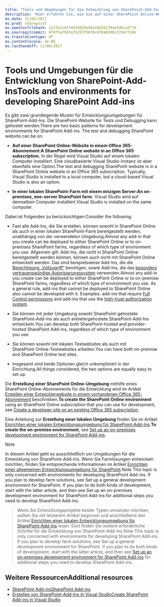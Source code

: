 ```yaml
---
title: "Tools und Umgebungen für die Entwicklung von SharePoint-Add-Ins"
description: "Hier erfahren Sie, wie Sie auf einer SharePoint Online-Website oder in einer lokalen Farm eine Entwicklungsumgebung für SharePoint-Add-Ins erstellen können."
ms.date: 11/03/2017
ms.prod: sharepoint
ms.openlocfilehash: 22c5a3cdff4d7d829a401edd1b170aafd6ca577d
ms.sourcegitcommit: 074f3a7983a7b253f56f8c670a0290c27bb7734b
ms.translationtype: HT
ms.contentlocale: de-DE
ms.lasthandoff: 11/06/2017
---
```

# <a name="tools-and-environments-for-developing-sharepoint-add-ins"></a><span data-ttu-id="0b61d-103">Tools und Umgebungen für die Entwicklung von SharePoint-Add-Ins</span><span class="sxs-lookup"><span data-stu-id="0b61d-103">Tools and environments for developing SharePoint Add-ins</span></span>

<span data-ttu-id="0b61d-104">Es gibt zwei grundlegende Muster für Entwicklungsumgebungen für SharePoint-Add-Ins. Die SharePoint-Website für Tests und Debugging kann gehostet werden:</span><span class="sxs-lookup"><span data-stu-id="0b61d-104">There are two basic patterns for development environments for SharePoint Add-ins. The test and debugging SharePoint website can be on:</span></span>

-  <span data-ttu-id="0b61d-105">**Auf einer SharePoint Online-Website in einem Office 365-Abonnement:**</span><span class="sxs-lookup"><span data-stu-id="0b61d-105">**A SharePoint Online website in an Office 365 subscription.**</span></span> <span data-ttu-id="0b61d-106">In der Regel wird Visual Studio auf einem lokalen Computer installiert. Eine cloudbasierte Visual Studio-Instanz ist aber ebenfalls eine Option.</span><span class="sxs-lookup"><span data-stu-id="0b61d-106">The test and debugging SharePoint website is in a SharePoint Online website in an Office 365 subscription. Typically, Visual Studio is installed to a local computer, but a cloud-based Visual Studio is also an option.</span></span>

-  <span data-ttu-id="0b61d-107">**In einer lokalen SharePoint-Farm mit einem einzigen Server:**</span><span class="sxs-lookup"><span data-stu-id="0b61d-107">**An on-premises, one-server SharePoint farm.**</span></span> <span data-ttu-id="0b61d-108">Visual Studio wird auf demselben Computer installiert.</span><span class="sxs-lookup"><span data-stu-id="0b61d-108">Visual Studio is installed on the same computer.</span></span>
 
<span data-ttu-id="0b61d-109">Dabei ist Folgendes zu berücksichtigen:</span><span class="sxs-lookup"><span data-stu-id="0b61d-109">Consider the following:</span></span>

- <span data-ttu-id="0b61d-110">Fast alle Add-Ins, die Sie erstellen, können sowohl in SharePoint Online als auch in einer lokalen SharePoint-Farm bereitgestellt werden, unabhängig von der verwendeten Umgebung.</span><span class="sxs-lookup"><span data-stu-id="0b61d-110">Almost any add-in that you create can be deployed to either SharePoint Online or to on-premises SharePoint farms, regardless of which type of environment you use.</span></span> <span data-ttu-id="0b61d-111">Allgemein gilt: Add-Ins, die nicht in SharePoint Online bereitgestellt werden können, können auch nicht mit SharePoint Online entwickelt werden. Das sind beispielsweise Add-Ins, die die [Berechtigung „Vollzugriff“](add-in-permissions-in-sharepoint.md) benötigen, sowie Add-Ins, die das [besonders vertrauenswürdige Autorisierungssystem](creating-sharepoint-add-ins-that-use-high-trust-authorization.md) verwenden.</span><span class="sxs-lookup"><span data-stu-id="0b61d-111">Almost any add-in you create can be deployed to either SharePoint Online or to on-premise SharePoint farms, regardless of which type of environment you use. As a general rule, add-ins that cannot be deployed to SharePoint Online also cannot be developed with it. Examples: add-ins that require  [Full Control permissions](add-in-permissions-in-sharepoint.md) and add-ins that use the [high-trust authorization system](creating-sharepoint-add-ins-that-use-high-trust-authorization.md).</span></span>

- <span data-ttu-id="0b61d-112">Sie können mit jeder Umgebung sowohl SharePoint-gehostete SharePoint-Add-Ins als auch anbietergehostete SharePoint-Add-Ins entwickeln.</span><span class="sxs-lookup"><span data-stu-id="0b61d-112">You can develop both SharePoint-hosted and provider-hosted SharePoint Add-ins, regardless of which type of environment you use.</span></span>

- <span data-ttu-id="0b61d-113">Sie können sowohl mit lokalen Testwebsites als auch mit SharePoint Online-Testwebsites arbeiten.</span><span class="sxs-lookup"><span data-stu-id="0b61d-113">You can have both on-premise and SharePoint Online test sites.</span></span>

- <span data-ttu-id="0b61d-114">Insgesamt sind beide Optionen gleich unkompliziert in der Einrichtung.</span><span class="sxs-lookup"><span data-stu-id="0b61d-114">All things considered, the two options are equally easy to set up.</span></span>
    
<span data-ttu-id="0b61d-115">Die **Erstellung einer SharePoint Online-Umgebung** mithilfe eines SharePoint Online-Abonnements für die Entwicklung wird im Artikel [Erstellen einer Entwicklerwebsite in einem vorhandenen Office 365-Abonnement](create-a-developer-site-on-an-existing-office-365-subscription.md) beschrieben.</span><span class="sxs-lookup"><span data-stu-id="0b61d-115">**To create the SharePoint Online environment** using an SharePoint Online subscription that you can use for development, see [Create a developer site on an existing Office 365 subscription](create-a-developer-site-on-an-existing-office-365-subscription.md).</span></span>
 
<span data-ttu-id="0b61d-116">Eine Anleitung zur **Erstellung einer lokalen Umgebung** finden Sie im Artikel [Einrichten einer lokalen Entwicklungsumgebung für SharePoint-Add-Ins](set-up-an-on-premises-development-environment-for-sharepoint-add-ins.md).</span><span class="sxs-lookup"><span data-stu-id="0b61d-116">**To create the on-premise environment**, see [Set up an on-premises development environment for SharePoint Add-ins](set-up-an-on-premises-development-environment-for-sharepoint-add-ins.md).</span></span>
 
> [!NOTE]
> <span data-ttu-id="0b61d-117">In diesem Artikel geht es ausschließlich um Umgebungen für die Entwicklung von SharePoint-Add-Ins. Wenn Sie Farmlösungen entwickeln möchten, finden Sie entsprechende Informationen im Artikel [Einrichten einer allgemeinen Entwicklungsumgebung für SharePoint](http://msdn.microsoft.com/library/08e4e4e1-d960-43fa-85df-f3c279ed6927%28Office.15%29.aspx).</span><span class="sxs-lookup"><span data-stu-id="0b61d-117">Note  This topic is only concerned with environments for developing SharePoint Add-ins. If you plan to develop farm solutions, see  Set up a general development environment for SharePoint. If you plan to do both kinds of development, start with the latter article, and then see  Set up an on-premises development environment for SharePoint Add-ins for additional steps you need to develop SharePoint Add-ins.</span></span> 

> <span data-ttu-id="0b61d-118">Wenn Sie Entwicklungsprojekte beider Typen umsetzen möchten, sollten Sie mit letzterem Artikel beginnen und anschließend den Artikel [Einrichten einer lokalen Entwicklungsumgebung für SharePoint-Add-Ins](set-up-an-on-premises-development-environment-for-sharepoint-add-ins.md) lesen. Dort finden Sie weitere erforderliche Schritte für die Entwicklung von SharePoint-Add-Ins.</span><span class="sxs-lookup"><span data-stu-id="0b61d-118">Note  This topic is only concerned with environments for developing SharePoint Add-ins. If you plan to develop farm solutions, see  Set up a general development environment for SharePoint. If you plan to do both kinds of development, start with the latter article, and then see  [Set up an on-premises development environment for SharePoint Add-ins](set-up-an-on-premises-development-environment-for-sharepoint-add-ins.md) for additional steps you need to develop SharePoint Add-ins.</span></span>


## <a name="additional-resources"></a><span data-ttu-id="0b61d-119">Weitere Ressourcen</span><span class="sxs-lookup"><span data-stu-id="0b61d-119">Additional resources</span></span>
<span data-ttu-id="0b61d-120"><a name="bk_addresources"> </a></span><span class="sxs-lookup"><span data-stu-id="0b61d-120"></span></span>

- [<span data-ttu-id="0b61d-121">SharePoint Add-ins</span><span class="sxs-lookup"><span data-stu-id="0b61d-121">SharePoint Add-ins</span></span>](sharepoint-add-ins.md)
- [<span data-ttu-id="0b61d-122">Erstellen von SharePoint-Add-Ins in Visual Studio</span><span class="sxs-lookup"><span data-stu-id="0b61d-122">Create SharePoint Add-ins in Visual Studio</span></span>](create-sharepoint-add-ins-in-visual-studio.md)
    
 

